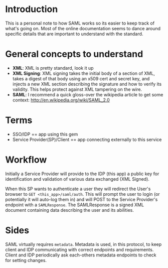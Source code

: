 # Introduction

This is a personal note to how SAML works so its easier to keep track of what's going on.
Most of the online documentation seems to dance around specific details that are
important to understand with the standard.

# General concepts to understand

* **XML**: XML is pretty standard, look it up
* **XML Signing**: XML signing takes the initial body of a section of XML, takes a digest of that
  body using an x509 cert and secret key, and injects a new XML section describing the signature
  and how to verify its validity. This helps protect against XML tampering on the wire.
* **SAML**: I recommend a quick gloss-over the wikipedia article to get some
  context: http://en.wikipedia.org/wiki/SAML_2.0

# Terms

* SSO/IDP == app using this gem
* Service Provider(SP)/Client == app connecting externally to this service

# Workflow

Initially a Service Provider will provide to the IDP (this app) a public key for identification and validation
of various data exchanged (XML Signed).

When this SP wants to authenticate a user they will redirect the User's browser to
`GET <this_app>/saml/auth`. This will prompt the user to login (or potentially it will
auto-log them in) and will POST to the Service Provider's endpoint with a `SAMLResponse`.
The SAMLResponse is a signed XML document containing data describing the user
and its abilities.

# Sides

SAML virtually requires `metadata`. Metadata is used, in this protocol, to keep client and
IDP communicating with correct endpoints and requirements. Client and IDP periodically
ask each-others metadata endpoints to check for setting changes.
